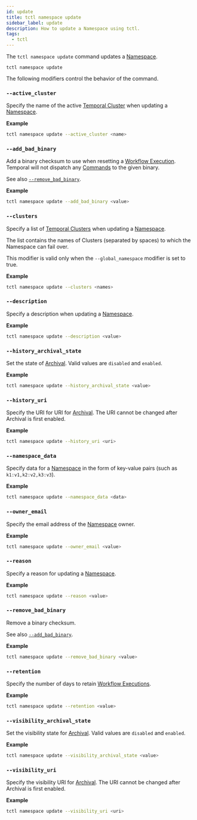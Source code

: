 ```yaml
---
id: update
title: tctl namespace update
sidebar_label: update
description: How to update a Namespace using tctl.
tags:
  - tctl
---
```


The `tctl namespace update` command updates a [Namespace](/concepts/what-is-a-namespace).

`tctl namespace update`

The following modifiers control the behavior of the command.

### `--active_cluster`

Specify the name of the active [Temporal Cluster](/concepts/what-is-a-temporal-cluster/) when updating a [Namespace](/concepts/what-is-a-namespace).

**Example**

```bash
tctl namespace update --active_cluster <name>
```

### `--add_bad_binary`

Add a binary checksum to use when resetting a [Workflow Execution](/concepts/what-is-a-workflow-execution).
Temporal will not dispatch any [Commands](/concepts/what-is-a-command) to the given binary.

See also [`--remove_bad_binary`](#--remove_bad_binary).

**Example**

```bash
tctl namespace update --add_bad_binary <value>
```

### `--clusters`

Specify a list of [Temporal Clusters](/concepts/what-is-a-temporal-cluster/) when updating a [Namespace](/concepts/what-is-a-namespace).

The list contains the names of Clusters (separated by spaces) to which the Namespace can fail over.

This modifier is valid only when the `--global_namespace` modifier is set to true.

**Example**

```bash
tctl namespace update --clusters <names>
```

### `--description`

Specify a description when updating a [Namespace](/concepts/what-is-a-namespace).

**Example**

```bash
tctl namespace update --description <value>
```

### `--history_archival_state`

Set the state of [Archival](/concepts/what-is-archival).
Valid values are `disabled` and `enabled`.

**Example**

```bash
tctl namespace update --history_archival_state <value>
```

### `--history_uri`

Specify the URI for URI for [Archival](/concepts/what-is-archival).
The URI cannot be changed after Archival is first enabled.

**Example**

```bash
tctl namespace update --history_uri <uri>
```

### `--namespace_data`

Specify data for a [Namespace](/concepts/what-is-a-namespace) in the form of key-value pairs (such as `k1:v1,k2:v2,k3:v3`).

**Example**

```bash
tctl namespace update --namespace_data <data>
```

### `--owner_email`

Specify the email address of the [Namespace](/concepts/what-is-a-namespace) owner.

**Example**

```bash
tctl namespace update --owner_email <value>
```

### `--reason`

Specify a reason for updating a [Namespace](/concepts/what-is-a-namespace).

**Example**

```bash
tctl namespace update --reason <value>
```

### `--remove_bad_binary`

Remove a binary checksum.

See also [`--add_bad_binary`](#--add_bad_binary).

**Example**

```bash
tctl namespace update --remove_bad_binary <value>
```

### `--retention`

Specify the number of days to retain [Workflow Executions](/concepts/what-is-a-workflow-execution).

**Example**

```bash
tctl namespace update --retention <value>
```

### `--visibility_archival_state`

Set the visibility state for [Archival](/concepts/what-is-archival).
Valid values are `disabled` and `enabled`.

**Example**

```bash
tctl namespace update --visibility_archival_state <value>
```

### `--visibility_uri`

Specify the visibility URI for [Archival](/concepts/what-is-archival).
The URI cannot be changed after Archival is first enabled.

**Example**

```bash
tctl namespace update --visibility_uri <uri>
```
